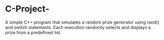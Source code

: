 # C-Project-
 A simple C++ program that simulates a random prize generator using rand() and switch statements. Each execution randomly selects and displays a prize from a predefined list.
